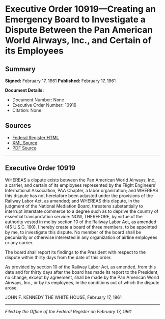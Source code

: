 # Executive Order 10919—Creating an Emergency Board to Investigate a Dispute Between the Pan American World Airways, Inc., and Certain of its Employees

## Summary

**Signed:** February 17, 1961
**Published:** February 17, 1961

**Document Details:**
- Document Number: None
- Executive Order Number: 10919
- Citation: None

## Sources
- [Federal Register HTML](https://www.presidency.ucsb.edu/documents/executive-order-10919-creating-emergency-board-investigate-dispute-between-the-pan)
- [XML Source](None)
- [PDF Source](None)

---

## Executive Order 10919

WHEREAS a dispute exists between the Pan American World Airways, Inc., a carrier, and certain of its employees represented by the Flight Engineers' International Association, PAA Chapter, a labor organization; and
WHEREAS this dispute has not heretofore been adjusted under the provisions of the Railway Labor Act, as amended; and
WHEREAS this dispute, in the judgment of the National Mediation Board, threatens substantially to interrupt interstate commerce to a degree such as to deprive the country of essential transportation service:
NOW, THEREFORE, by virtue of the authority vested in me by section 10 of the Railway Labor Act, as amended (45 U.S.C. 160), I hereby create a board of three members, to be appointed by me, to investigate this dispute. No member of the board shall be pecuniarily or otherwise interested in any organization of airline employees or any carrier.

The board shall report its findings to the President with respect to the dispute within thirty days from the date of this order.

As provided by section 10 of the Railway Labor Act, as amended, from this date and for thirty days after the board has made its report to the President, no change, except by agreement, shall be made by the Pan American World Airways, Inc., or by its employees, in the conditions out of which the dispute arose.

JOHN F. KENNEDY
THE WHITE HOUSE,
February 17, 1961

---

*Filed by the Office of the Federal Register on February 17, 1961*
